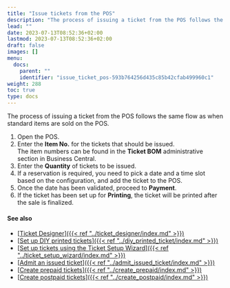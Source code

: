 ```yaml
---
title: "Issue tickets from the POS"
description: "The process of issuing a ticket from the POS follows the same flow as when standard items are sold on the POS. Refer to this guide for more information."
lead: ""
date: 2023-07-13T08:52:36+02:00
lastmod: 2023-07-13T08:52:36+02:00
draft: false
images: []
menu:
  docs:
    parent: ""
    identifier: "issue_ticket_pos-593b764256d435c85b42cfab499960c1"
weight: 288
toc: true
type: docs
---
```


The process of issuing a ticket from the POS follows the same flow as when standard items are sold on the POS. 

1. Open the POS.
2. Enter the **Item No.** for the tickets that should be issued.      
   The item numbers can be found in the **Ticket BOM** administrative section in Business Central.
3. Enter the **Quantity** of tickets to be issued. 
4. If a reservation is required, you need to pick a date and a time slot based on the configuration, and add the ticket to the POS. 
5. Once the date has been validated, proceed to **Payment**.
6. If the ticket has been set up for **Printing**, the ticket will be printed after the sale is finalized.

#### See also

- [<ins>Ticket Designer<ins>]({{< ref "../ticket_designer/index.md" >}})
- [<ins>Set up DIY printed tickets<ins>]({{< ref "../diy_printed_ticket/index.md" >}})
- [<ins>Set up tickets using the Ticket Setup Wizard<ins>]({{< ref "../ticket_setup_wizard/index.md" >}})
- [<ins>Admit an issued ticket<ins>]({{< ref "../admit_issued_ticket/index.md" >}})
- [<ins>Create prepaid tickets<ins>]({{< ref "../create_prepaid/index.md" >}})
- [<ins>Create postpaid tickets<ins>]({{< ref "../create_postpaid/index.md" >}})
